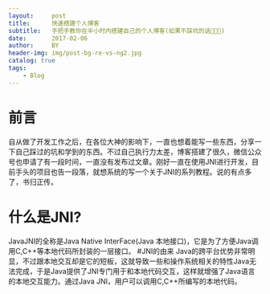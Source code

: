 ```yaml
---
layout:     post
title:      快速搭建个人博客
subtitle:   手把手教你在半小时内搭建自己的个人博客(如果不踩坑的话🙈🙊🙉)
date:       2017-02-06
author:     BY
header-img: img/post-bg-re-vs-ng2.jpg
catalog: true
tags:
    - Blog
---
```

# 前言
自从做了开发工作之后，在各位大神的影响下，一直也想着能写一些东西，分享一下自己踩过的坑和学到的东西。不过自己执行力太差，博客搭建了很久，微信公众号也申请了有一段时间，一直没有发布过文章。刚好一直在使用JNI进行开发，目前手头的项目也告一段落，就想系统的写一个关于JNI的系列教程。说的有点多了，书归正传。
# 什么是JNI?
JavaJNI的全称是Java Native InterFace(Java 本地接口)，它是为了方便Java调用C,C++等本地代码所封装的一层接口。
#JNI的由来
Java的跨平台优势非常明显，不过跟本地交互却是它的短板，这就导致一些和操作系统相关的特性Java无法完成，于是Java提供了JNI专门用于和本地代码交互，这样就增强了Java语言的本地交互能力。通过Java JNI，用户可以调用C,C++所编写的本地代码。





